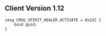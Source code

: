 ## Client Version 1.12

```rust,ignore
cmsg CMSG_SPIRIT_HEALER_ACTIVATE = 0x21C {
    Guid guid;    
}

```
